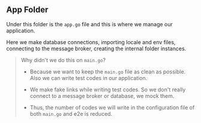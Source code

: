 ## App Folder

Under this folder is the `app.go` file and this is where we manage our application.

Here we make database connections, importing locale and env files, connecting to the message broker, creating the internal folder instances.

> Why didn't we do this on `main.go`?
>
> - Because we want to keep the `main.go` file as clean as possible. Also we can write test codes in our application.
>
> - We make fake links while writing test codes. So we don't really connect to a message broker or database, we mock them.
>
> - Thus, the number of codes we will write in the configuration file of both `main.go` and e2e is reduced.
